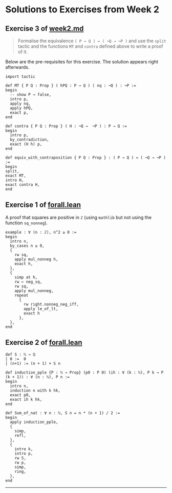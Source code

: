 
# Solutions to Exercises from Week 2

## Exercise 3 of [week2.md](https://github.com/matematiflo/Comp_assisted_math/blob/2023_SoSe/Lean/week2.md)

> Formalise the equivalence `( P → Q ) ↔ ( ¬Q → ¬P )` and use the `split` tactic and the functions `MT` and `contra` defined above to write a proof of it.

Below are the pre-requisites for this exercise. The solution appears right afterwards.

````lean
import tactic

def MT { P Q : Prop } ( hPQ : P → Q ) ( nq : ¬Q ) : ¬P :=
begin
  -- show P → false,
  intro p,
  apply nq,
  apply hPQ,
  exact p,
end

def contra { P Q : Prop } ( H : ¬Q →  ¬P ) : P → Q :=
begin
  intro p,
  by_contradiction,
  exact (H h) p,
end

def equiv_with_contraposition { P Q : Prop } : ( P → Q ) ↔ ( ¬Q → ¬P ) :=
begin
split,
exact MT,
intro H,
exact contra H,
end
````

## Exercise 1 of [forall.lean](https://github.com/matematiflo/Comp_assisted_math/blob/2023_SoSe/Lean/Practice_folder/forall.md)

A proof that squares are positive in `ℤ` (using `mathlib` but not using the function `sq_nonneg`).

````lean
example : ∀ (n : ℤ), n^2 ≥ 0 :=
begin
  intro n,
  by_cases n ≥ 0,
  {
    rw sq,
    apply mul_nonneg h,
    exact h,
  },
  {
    simp at h,
    rw ← neg_sq,
    rw sq,
    apply mul_nonneg,
    repeat
      {
        rw right.nonneg_neg_iff,
        apply le_of_lt,
        exact h
      },
  },
end
````

## Exercise 2 of [forall.lean](https://github.com/matematiflo/Comp_assisted_math/blob/2023_SoSe/Lean/Practice_folder/forall.md)

````lean
def S : ℕ → ℚ
| 0 :=  0
| (n+1) := (n + 1) + S n

def induction_pple {P : ℕ → Prop} (p0 : P 0) (ih : ∀ (k : ℕ), P k → P (k + 1)) : ∀ (n : ℕ), P n :=
begin
  intro n,
  induction n with k hk,
  exact p0,
  exact ih k hk,
end

def Sum_of_nat : ∀ n : ℕ, S n = n * (n + 1) / 2 :=
begin
  apply induction_pple,
  {
    simp,
    refl,
  },
  {
    intro k,
    intro p,
    rw S,
    rw p,
    simp,
    ring,
  },
end
````

---
